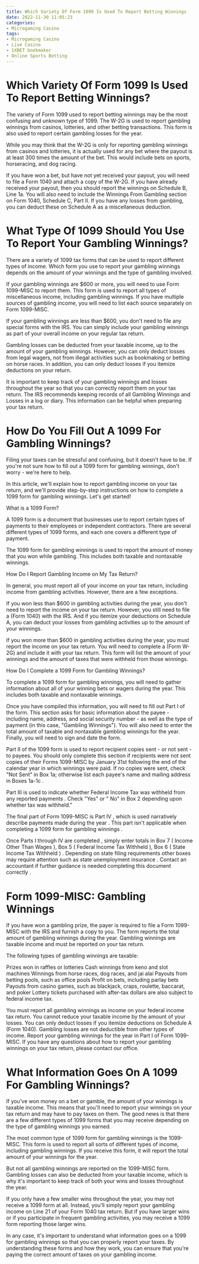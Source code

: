 ```yaml
---
title: Which Variety Of Form 1099 Is Used To Report Betting Winnings
date: 2022-11-30 11:05:23
categories:
- Microgaming Casino
tags:
- Microgaming Casino
- Live Casino
- 1XBET bookmaker
- Online Sports Betting
---
```



#  Which Variety Of Form 1099 Is Used To Report Betting Winnings?

The variety of Form 1099 used to report betting winnings may be the most confusing and unknown type of 1099. The W-2G is used to report gambling winnings from casinos, lotteries, and other betting transactions. This form is also used to report certain gambling losses for the year.

While you may think that the W-2G is only for reporting gambling winnings from casinos and lotteries, it is actually used for any bet where the payout is at least 300 times the amount of the bet. This would include bets on sports, horseracing, and dog racing.

If you have won a bet, but have not yet received your payout, you will need to file a Form 1040 and attach a copy of the W-2G. If you have already received your payout, then you should report the winnings on Schedule B, Line 1a. You will also need to include the Winnings From Gambling section on Form 1040, Schedule C, Part II. If you have any losses from gambling, you can deduct these on Schedule A as a miscellaneous deduction.

#  What Type Of 1099 Should You Use To Report Your Gambling Winnings?

There are a variety of 1099 tax forms that can be used to report different types of income. Which form you use to report your gambling winnings depends on the amount of your winnings and the type of gambling involved.

If your gambling winnings are $600 or more, you will need to use Form 1099-MISC to report them. This form is used to report all types of miscellaneous income, including gambling winnings. If you have multiple sources of gambling income, you will need to list each source separately on Form 1099-MISC.

If your gambling winnings are less than $600, you don't need to file any special forms with the IRS. You can simply include your gambling winnings as part of your overall income on your regular tax return.

Gambling losses can be deducted from your taxable income, up to the amount of your gambling winnings. However, you can only deduct losses from legal wagers, not from illegal activities such as bookmaking or betting on horse races. In addition, you can only deduct losses if you itemize deductions on your return.

It is important to keep track of your gambling winnings and losses throughout the year so that you can correctly report them on your tax return. The IRS recommends keeping records of all Gambling Winnings and Losses in a log or diary. This information can be helpful when preparing your tax return.

#  How Do You Fill Out A 1099 For Gambling Winnings?

Filing your taxes can be stressful and confusing, but it doesn't have to be. If you're not sure how to fill out a 1099 form for gambling winnings, don't worry - we're here to help.

In this article, we'll explain how to report gambling income on your tax return, and we'll provide step-by-step instructions on how to complete a 1099 form for gambling winnings. Let's get started!

What is a 1099 Form?

A 1099 form is a document that businesses use to report certain types of payments to their employees or independent contractors. There are several different types of 1099 forms, and each one covers a different type of payment.

The 1099 form for gambling winnings is used to report the amount of money that you won while gambling. This includes both taxable and nontaxable winnings.

How Do I Report Gambling Income on My Tax Return?

In general, you must report all of your income on your tax return, including income from gambling activities. However, there are a few exceptions.

If you won less than $600 in gambling activities during the year, you don't need to report the income on your tax return. However, you still need to file a (Form 1040) with the IRS. And if you itemize your deductions on Schedule A, you can deduct your losses from gambling activities up to the amount of your winnings.

If you won more than $600 in gambling activities during the year, you must report the income on your tax return. You will need to complete a (Form W-2G) and include it with your tax return. This form will list the amount of your winnings and the amount of taxes that were withheld from those winnings.

How Do I Complete a 1099 Form for Gambling Winnings?

To complete a 1099 form for gambling winnings, you will need to gather information about all of your winning bets or wagers during the year. This includes both taxable and nontaxable winnings.

Once you have compiled this information, you will need to fill out Part I of the form. This section asks for basic information about the payee - including name, address, and social security number - as well as the type of payment (in this case, "Gambling Winnings"). You will also need to enter the total amount of taxable and nontaxable gambling winnings for the year. Finally, you will need to sign and date the form.


Part II of the 1099 form is used to report recipient copies sent - or not sent - to payees. You should only complete this section if recipients were not sent copies of their Forms 1099-MISC by January 31st following the end of the calendar year in which winnings were paid. If no copies were sent, check "Not Sent" in Box 1a; otherwise list each payee's name and mailing address in Boxes 1a-1c .

 Part III is used to indicate whether Federal Income Tax was withheld from any reported payments . Check "Yes" or " No" in Box 2 depending upon whether tax was withheld."

  The final part of Form 1099-MISC is Part IV , which is used narratively describe payments made during the year . This part isn't applicable when completing a 1099 form for gambling winnings . 

 Once Parts I through IV are completed , simply enter totals in Box 7 ( Income Other Than Wages ), Box 5 ( Federal Income Tax Withheld ), Box 6 ( State Income Tax Withheld ) . Depending on state filing requirements other boxes may require attention such as state unemployment insurance . Contact an accountant if further guidance is needed completing this document correctly .

#  Form 1099-MISC: Gambling Winnings

If you have won a gambling prize, the payer is required to file a Form 1099-MISC with the IRS and furnish a copy to you. The form reports the total amount of gambling winnings during the year. Gambling winnings are taxable income and must be reported on your tax return.

The following types of gambling winnings are taxable:

Prizes won in raffles or lotteries
Cash winnings from keno and slot machines
 Winnings from horse races, dog races, and jai alai
Payouts from betting pools, such as office pools
Profit on bets, including parlay bets
Payouts from casino games, such as blackjack, craps, roulette, baccarat, and poker
Lottery tickets purchased with after-tax dollars are also subject to federal income tax.

You must report all gambling winnings as income on your federal income tax return. You cannot reduce your taxable income by the amount of your losses. You can only deduct losses if you itemize deductions on Schedule A (Form 1040). Gambling losses are not deductible from other types of income. Report your gambling winnings for the year in Part I of Form 1099-MISC. 
If you have any questions about how to report your gambling winnings on your tax return, please contact our office.

#  What Information Goes On A 1099 For Gambling Winnings?

If you've won money on a bet or gamble, the amount of your winnings is taxable income. This means that you'll need to report your winnings on your tax return and may have to pay taxes on them. The good news is that there are a few different types of 1099 forms that you may receive depending on the type of gambling winnings you earned.

The most common type of 1099 form for gambling winnings is the 1099-MISC. This form is used to report all sorts of different types of income, including gambling winnings. If you receive this form, it will report the total amount of your winnings for the year.

But not all gambling winnings are reported on the 1099-MISC form. Gambling losses can also be deducted from your taxable income, which is why it's important to keep track of both your wins and losses throughout the year.

If you only have a few smaller wins throughout the year, you may not receive a 1099 form at all. Instead, you'll simply report your gambling income on Line 21 of your Form 1040 tax return. But if you have larger wins or if you participate in frequent gambling activities, you may receive a 1099 form reporting those larger wins.

In any case, it's important to understand what information goes on a 1099 for gambling winnings so that you can properly report your taxes. By understanding these forms and how they work, you can ensure that you're paying the correct amount of taxes on your gambling income.